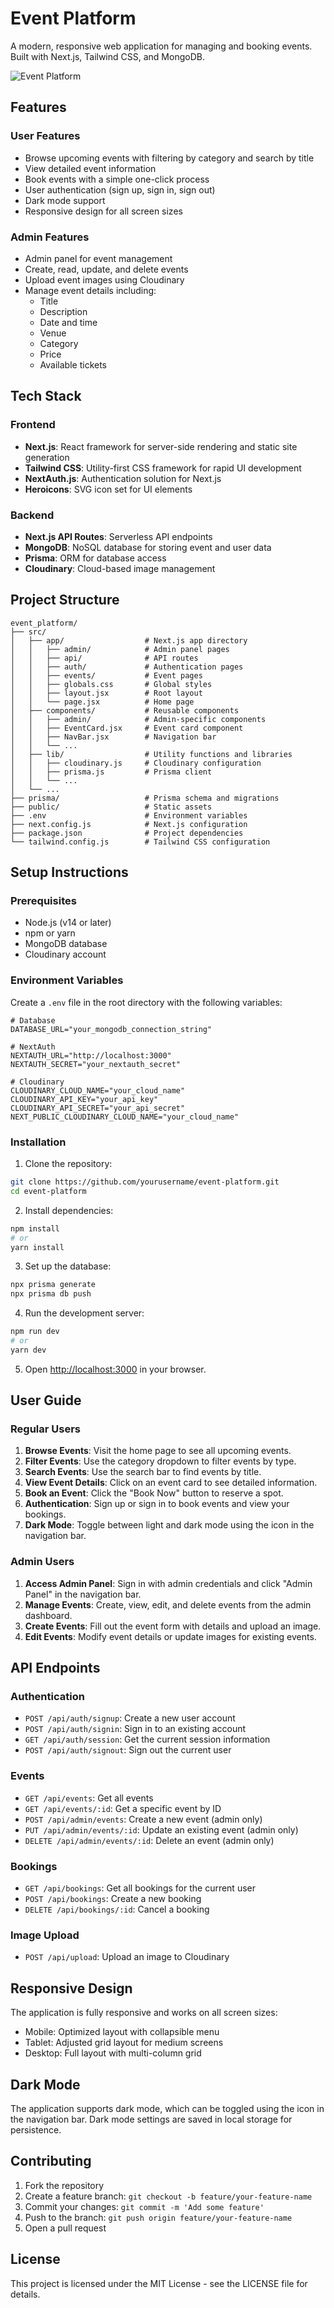 # Event Platform

A modern, responsive web application for managing and booking events. Built with Next.js, Tailwind CSS, and MongoDB.

![Event Platform](https://res.cloudinary.com/demo/image/upload/v1/event_platform/event_placeholder.jpg)

## Features

### User Features
- Browse upcoming events with filtering by category and search by title
- View detailed event information
- Book events with a simple one-click process
- User authentication (sign up, sign in, sign out)
- Dark mode support
- Responsive design for all screen sizes

### Admin Features
- Admin panel for event management
- Create, read, update, and delete events
- Upload event images using Cloudinary
- Manage event details including:
  - Title
  - Description
  - Date and time
  - Venue
  - Category
  - Price
  - Available tickets

## Tech Stack

### Frontend
- **Next.js**: React framework for server-side rendering and static site generation
- **Tailwind CSS**: Utility-first CSS framework for rapid UI development
- **NextAuth.js**: Authentication solution for Next.js
- **Heroicons**: SVG icon set for UI elements

### Backend
- **Next.js API Routes**: Serverless API endpoints
- **MongoDB**: NoSQL database for storing event and user data
- **Prisma**: ORM for database access
- **Cloudinary**: Cloud-based image management

## Project Structure

```
event_platform/
├── src/
│   ├── app/                  # Next.js app directory
│   │   ├── admin/            # Admin panel pages
│   │   ├── api/              # API routes
│   │   ├── auth/             # Authentication pages
│   │   ├── events/           # Event pages
│   │   ├── globals.css       # Global styles
│   │   ├── layout.jsx        # Root layout
│   │   └── page.jsx          # Home page
│   ├── components/           # Reusable components
│   │   ├── admin/            # Admin-specific components
│   │   ├── EventCard.jsx     # Event card component
│   │   ├── NavBar.jsx        # Navigation bar
│   │   └── ...
│   ├── lib/                  # Utility functions and libraries
│   │   ├── cloudinary.js     # Cloudinary configuration
│   │   ├── prisma.js         # Prisma client
│   │   └── ...
│   └── ...
├── prisma/                   # Prisma schema and migrations
├── public/                   # Static assets
├── .env                      # Environment variables
├── next.config.js            # Next.js configuration
├── package.json              # Project dependencies
└── tailwind.config.js        # Tailwind CSS configuration
```

## Setup Instructions

### Prerequisites
- Node.js (v14 or later)
- npm or yarn
- MongoDB database
- Cloudinary account

### Environment Variables
Create a `.env` file in the root directory with the following variables:

```
# Database
DATABASE_URL="your_mongodb_connection_string"

# NextAuth
NEXTAUTH_URL="http://localhost:3000"
NEXTAUTH_SECRET="your_nextauth_secret"

# Cloudinary
CLOUDINARY_CLOUD_NAME="your_cloud_name"
CLOUDINARY_API_KEY="your_api_key"
CLOUDINARY_API_SECRET="your_api_secret"
NEXT_PUBLIC_CLOUDINARY_CLOUD_NAME="your_cloud_name"
```

### Installation

1. Clone the repository:
```bash
git clone https://github.com/yourusername/event-platform.git
cd event-platform
```

2. Install dependencies:
```bash
npm install
# or
yarn install
```

3. Set up the database:
```bash
npx prisma generate
npx prisma db push
```

4. Run the development server:
```bash
npm run dev
# or
yarn dev
```

5. Open [http://localhost:3000](http://localhost:3000) in your browser.

## User Guide

### Regular Users
1. **Browse Events**: Visit the home page to see all upcoming events.
2. **Filter Events**: Use the category dropdown to filter events by type.
3. **Search Events**: Use the search bar to find events by title.
4. **View Event Details**: Click on an event card to see detailed information.
5. **Book an Event**: Click the "Book Now" button to reserve a spot.
6. **Authentication**: Sign up or sign in to book events and view your bookings.
7. **Dark Mode**: Toggle between light and dark mode using the icon in the navigation bar.

### Admin Users
1. **Access Admin Panel**: Sign in with admin credentials and click "Admin Panel" in the navigation bar.
2. **Manage Events**: Create, view, edit, and delete events from the admin dashboard.
3. **Create Events**: Fill out the event form with details and upload an image.
4. **Edit Events**: Modify event details or update images for existing events.

## API Endpoints

### Authentication
- `POST /api/auth/signup`: Create a new user account
- `POST /api/auth/signin`: Sign in to an existing account
- `GET /api/auth/session`: Get the current session information
- `POST /api/auth/signout`: Sign out the current user

### Events
- `GET /api/events`: Get all events
- `GET /api/events/:id`: Get a specific event by ID
- `POST /api/admin/events`: Create a new event (admin only)
- `PUT /api/admin/events/:id`: Update an existing event (admin only)
- `DELETE /api/admin/events/:id`: Delete an event (admin only)

### Bookings
- `GET /api/bookings`: Get all bookings for the current user
- `POST /api/bookings`: Create a new booking
- `DELETE /api/bookings/:id`: Cancel a booking

### Image Upload
- `POST /api/upload`: Upload an image to Cloudinary

## Responsive Design

The application is fully responsive and works on all screen sizes:
- Mobile: Optimized layout with collapsible menu
- Tablet: Adjusted grid layout for medium screens
- Desktop: Full layout with multi-column grid

## Dark Mode

The application supports dark mode, which can be toggled using the icon in the navigation bar. Dark mode settings are saved in local storage for persistence.

## Contributing

1. Fork the repository
2. Create a feature branch: `git checkout -b feature/your-feature-name`
3. Commit your changes: `git commit -m 'Add some feature'`
4. Push to the branch: `git push origin feature/your-feature-name`
5. Open a pull request

## License

This project is licensed under the MIT License - see the LICENSE file for details.
